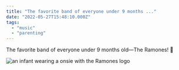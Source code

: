 ```yaml
---
title: "The favorite band of everyone under 9 months ..."
date: "2022-05-27T15:48:10.000Z"
tags: 
  - "music"
  - "parenting"
---
```


The favorite band of everyone under 9 months old—The Ramones! 🎵

![an infant wearing a onsie with the Ramones logo](images/889cf30f44.jpg)
